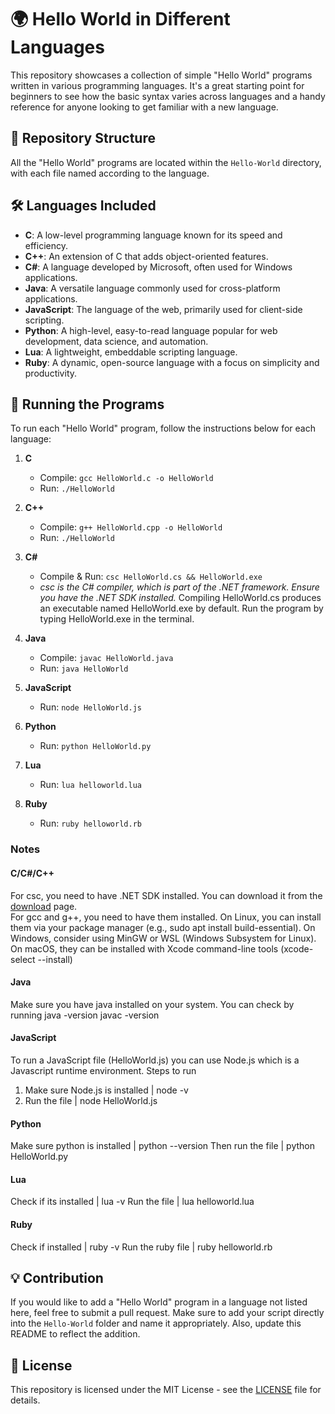 # 🌍 Hello World in Different Languages

This repository showcases a collection of simple "Hello World" programs written in various programming languages. 
It's a great starting point for beginners to see how the basic syntax varies across languages and a handy reference for anyone looking to get familiar with a new language.

## 📂 Repository Structure

All the "Hello World" programs are located within the `Hello-World` directory, with each file named according to the language.

## 🛠️ Languages Included

- **C**: A low-level programming language known for its speed and efficiency.
- **C++**: An extension of C that adds object-oriented features.
- **C#**: A language developed by Microsoft, often used for Windows applications.
- **Java**: A versatile language commonly used for cross-platform applications.
- **JavaScript**: The language of the web, primarily used for client-side scripting.
- **Python**: A high-level, easy-to-read language popular for web development, data science, and automation.
- **Lua**: A lightweight, embeddable scripting language.
- **Ruby**: A dynamic, open-source language with a focus on simplicity and productivity.

## 🚀 Running the Programs

To run each "Hello World" program, follow the instructions below for each language:

1. **C**
    - Compile: `gcc HelloWorld.c -o HelloWorld`
    - Run: `./HelloWorld`

2. **C++**
    - Compile: `g++ HelloWorld.cpp -o HelloWorld`
    - Run: `./HelloWorld`

3. **C#**
    - Compile & Run: `csc HelloWorld.cs && HelloWorld.exe`
    - <i>csc is the C# compiler, which is part of the .NET framework. Ensure you have the .NET SDK installed.</i>
    Compiling HelloWorld.cs produces an executable named HelloWorld.exe by default.
    Run the program by typing HelloWorld.exe in the terminal.

4. **Java**
    - Compile: `javac HelloWorld.java`
    - Run: `java HelloWorld`

5. **JavaScript**
    - Run: `node HelloWorld.js`

6. **Python**
    - Run: `python HelloWorld.py`

7. **Lua**
    - Run: `lua helloworld.lua`

8. **Ruby**
    - Run: `ruby helloworld.rb`
### Notes

#### C/C#/C++
For csc, you need to have .NET SDK installed. You can download it from the [download](https://dotnet.microsoft.com/en-us/download) page.         
For gcc and g++, you need to have them installed. On Linux, you can install them via your package manager (e.g., sudo apt install build-essential). 
On Windows, consider using MinGW or WSL (Windows Subsystem for Linux). On macOS, they can be installed with Xcode command-line tools (xcode-select --install)

#### Java
Make sure you have java installed on your system. You can check by running
java -version
javac -version

#### JavaScript
To run a JavaScript file (HelloWorld.js) you can use Node.js which is a Javascript runtime environment.
Steps to run
1. Make sure Node.js is installed | node -v
2. Run the file | node HelloWorld.js

#### Python
Make sure python is installed | python --version
Then run the file | python HelloWorld.py

#### Lua
Check if its installed | lua -v
Run the file | lua helloworld.lua

#### Ruby
Check if installed | ruby -v
Run the ruby file | ruby helloworld.rb

## 💡 Contribution

If you would like to add a "Hello World" program in a language not listed here, feel free to submit a pull request. Make sure to add your script directly into the `Hello-World` 
folder and name it appropriately. Also, update this README to reflect the addition.

## 📄 License

This repository is licensed under the MIT License - see the [LICENSE](LICENSE) file for details.

